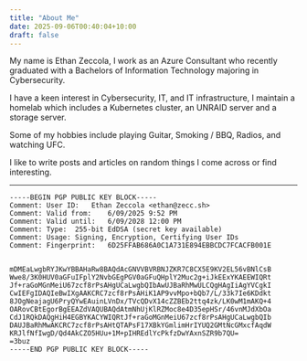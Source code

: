 ```yaml
---
title: "About Me"
date: 2025-09-06T00:40:04+10:00
draft: false
---
```


My name is Ethan Zeccola, I work as an Azure Consultant who recently graduated with a Bachelors of Information Technology majoring in Cybersecurity.

I have a keen interest in Cybersecurity, IT, and IT infrastructure, I maintain a homelab which includes a Kubernetes cluster, an UNRAID server and a storage server.

Some of my hobbies include playing Guitar, Smoking / BBQ, Radios, and watching UFC.

I like to write posts and articles on random things I come across or find interesting.


---

```
-----BEGIN PGP PUBLIC KEY BLOCK-----
Comment: User ID:	Ethan Zeccola <ethan@zecc.sh>
Comment: Valid from:	6/09/2025 9:52 PM
Comment: Valid until:	6/09/2028 12:00 PM
Comment: Type:	255-bit EdDSA (secret key available)
Comment: Usage:	Signing, Encryption, Certifying User IDs
Comment: Fingerprint:	6D25FFAB686A0C1A731E894EBBCDC7FCACFB001E


mDMEaLwgbRYJKwYBBAHaRw8BAQdAcGNVVBVRBNJZKR7C8CX5E9KV2EL56vBNlCsB
Wwe8/3K0HUV0aGFuIFplY2NvbGEgPGV0aGFuQHplY2Muc2g+iJkEExYKAEEWIQRt
Jf+raGoMGnMeiU67zcf8rPsAHgUCaLwgbQIbAwUJBaRhMwULCQgHAgIiAgYVCgkI
CwIEFgIDAQIeBwIXgAAKCRC7zcf8rPsAHiK1AP9vvMpo+bQb7/L/33k7Ie6KDdkt
8JOgNeajagU6PryQYwEAuinLVnDx/TVcQDvX14cZZBEb2ttq4zk/LK0wM1mAKQ+4
OARovCBtEgorBgEEAZdVAQUBAQdAtmNhUjKlRZMoc8e4D35epHSr/46vnMJdXbOa
CdJ1RQkDAQgHiH4EGBYKACYWIQRtJf+raGoMGnMeiU67zcf8rPsAHgUCaLwgbQIb
DAUJBaRhMwAKCRC7zcf8rPsAHtQTAPsF17XBkYGmlimHrIYUQ2GMtNcGMxcfAqdW
KRJlfNfIwgD/Qd4AkCZO5HUu+1M+pIHREdlYcPkfzDwYAxnSZR9b7QU=
=3buz
-----END PGP PUBLIC KEY BLOCK-----
```
